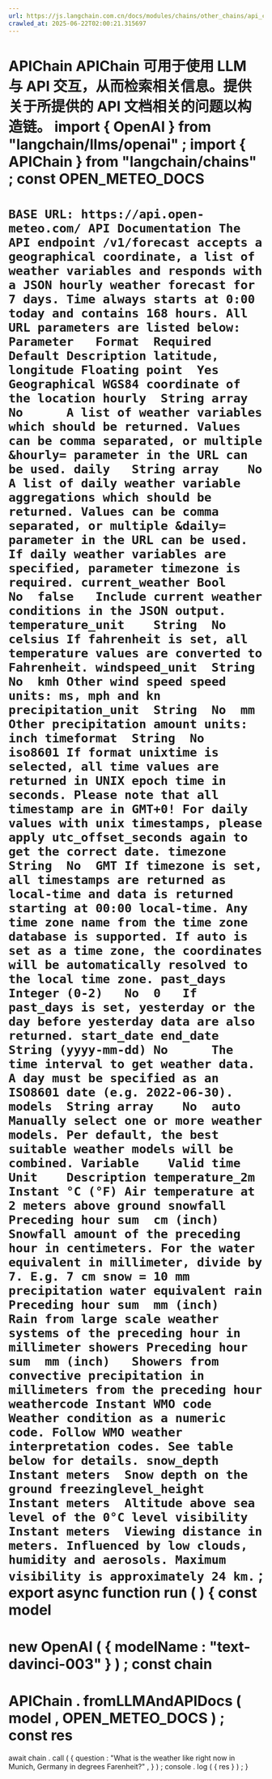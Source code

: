 ```yaml
---
url: https://js.langchain.com.cn/docs/modules/chains/other_chains/api_chain
crawled_at: 2025-06-22T02:00:21.315697
---
```


APIChain
APIChain 可用于使用 LLM 与 API 交互，从而检索相关信息。提供关于所提供的 API 文档相关的问题以构造链。
import
{
OpenAI
}
from
"langchain/llms/openai"
;
import
{
APIChain
}
from
"langchain/chains"
;
const
OPEN_METEO_DOCS
=
`
BASE URL: https://api.open-meteo.com/
API Documentation
The API endpoint /v1/forecast accepts a geographical coordinate, a list of weather variables and responds with a JSON hourly weather forecast for 7 days. Time always starts at 0:00 today and contains 168 hours. All URL parameters are listed below:
Parameter	Format	Required	Default	Description
latitude, longitude	Floating point	Yes		Geographical WGS84 coordinate of the location
hourly	String array	No		A list of weather variables which should be returned. Values can be comma separated, or multiple &hourly= parameter in the URL can be used.
daily	String array	No		A list of daily weather variable aggregations which should be returned. Values can be comma separated, or multiple &daily= parameter in the URL can be used. If daily weather variables are specified, parameter timezone is required.
current_weather	Bool	No	false	Include current weather conditions in the JSON output.
temperature_unit	String	No	celsius	If fahrenheit is set, all temperature values are converted to Fahrenheit.
windspeed_unit	String	No	kmh	Other wind speed speed units: ms, mph and kn
precipitation_unit	String	No	mm	Other precipitation amount units: inch
timeformat	String	No	iso8601	If format unixtime is selected, all time values are returned in UNIX epoch time in seconds. Please note that all timestamp are in GMT+0! For daily values with unix timestamps, please apply utc_offset_seconds again to get the correct date.
timezone	String	No	GMT	If timezone is set, all timestamps are returned as local-time and data is returned starting at 00:00 local-time. Any time zone name from the time zone database is supported. If auto is set as a time zone, the coordinates will be automatically resolved to the local time zone.
past_days	Integer (0-2)	No	0	If past_days is set, yesterday or the day before yesterday data are also returned.
start_date
end_date	String (yyyy-mm-dd)	No		The time interval to get weather data. A day must be specified as an ISO8601 date (e.g. 2022-06-30).
models	String array	No	auto	Manually select one or more weather models. Per default, the best suitable weather models will be combined.
Variable	Valid time	Unit	Description
temperature_2m	Instant	°C (°F)	Air temperature at 2 meters above ground
snowfall	Preceding hour sum	cm (inch)	Snowfall amount of the preceding hour in centimeters. For the water equivalent in millimeter, divide by 7. E.g. 7 cm snow = 10 mm precipitation water equivalent
rain	Preceding hour sum	mm (inch)	Rain from large scale weather systems of the preceding hour in millimeter
showers	Preceding hour sum	mm (inch)	Showers from convective precipitation in millimeters from the preceding hour
weathercode	Instant	WMO code	Weather condition as a numeric code. Follow WMO weather interpretation codes. See table below for details.
snow_depth	Instant	meters	Snow depth on the ground
freezinglevel_height	Instant	meters	Altitude above sea level of the 0°C level
visibility	Instant	meters	Viewing distance in meters. Influenced by low clouds, humidity and aerosols. Maximum visibility is approximately 24 km.
`
;
export
async
function
run
(
)
{
const
model
=
new
OpenAI
(
{
modelName
:
"text-davinci-003"
}
)
;
const
chain
=
APIChain
.
fromLLMAndAPIDocs
(
model
,
OPEN_METEO_DOCS
)
;
const
res
=
await
chain
.
call
(
{
question
:
"What is the weather like right now in Munich, Germany in degrees Farenheit?"
,
}
)
;
console
.
log
(
{
res
}
)
;
}